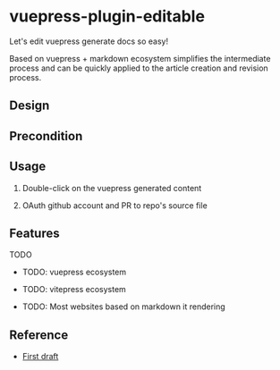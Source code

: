 # vuepress-plugin-editable

Let's edit vuepress generate docs so easy!

Based on vuepress + markdown ecosystem simplifies the intermediate process and can be quickly applied to the article creation and revision process.

## Design



## Precondition


## Usage

1. Double-click on the vuepress generated content

2. OAuth github account and PR to repo's source file

## Features

TODO

- TODO: vuepress ecosystem

- TODO: vitepress ecosystem

- TODO: Most websites based on markdown it rendering

## Reference

- [First draft](https://github.com/vuejs/docs-next-zh-cn/discussions/377#discussioncomment-298623)
